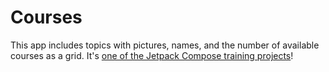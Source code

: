 Courses
================================
This app includes topics with pictures, names, and the number of available courses as a grid. 
It's [one of the Jetpack Compose training projects](https://github.com/google-developer-training/basic-android-kotlin-compose-training-courses)!
